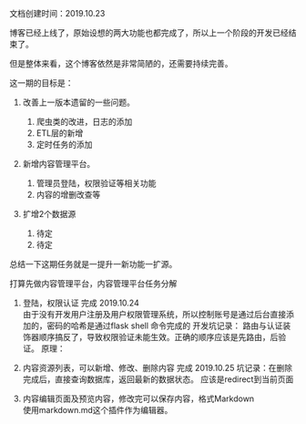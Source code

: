文档创建时间：2019.10.23

博客已经上线了，原始设想的两大功能也都完成了，所以上一个阶段的开发已经结束了。

但是整体来看，这个博客依然是非常简陋的，还需要持续完善。

这一期的目标是：

1. 改善上一版本遗留的一些问题。
    1. 爬虫类的改进，日志的添加
    2. ETL层的新增
    3. 定时任务的添加
    
2. 新增内容管理平台。
    1. 管理员登陆，权限验证等相关功能
    2. 内容的增删改查等
    
3. 扩增2个数据源
    1. 待定
    2. 待定
    
总结一下这期任务就是一提升一新功能一扩源。

打算先做内容管理平台，内容管理平台任务分解

1. 登陆，权限认证
   完成 2019.10.24  
   由于没有开发用户注册及用户权限管理系统，所以控制账号是通过后台直接添加的，密码的哈希是通过flask shell 命令完成的
   开发坑记录： 路由与认证装饰器顺序搞反了，导致权限验证未能生效。正确的顺序应该是先路由，后验证。
   原理：
   
2. 内容资源列表，可以新增、修改、删除内容
   完成 2019.10.25
   坑记录：在删除完成后，直接查询数据库，返回最新的数据状态。 应该是redirect到当前页面
   
2. 内容编辑页面及预览内容，修改完可以保存内容，格式Markdown  
   使用markdown.md这个插件作为编辑器。
   
